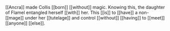 [[Ancra]] made Collis [[born]] [[without]] magic. Knowing this, the daughter of Flamel entangled herself [[with]] her. This [[is]] to [[have]] a non-[[mage]] under her [[tutelage]] and control [[without]] [[having]] to [[meet]] [[anyone]] [[else]].  